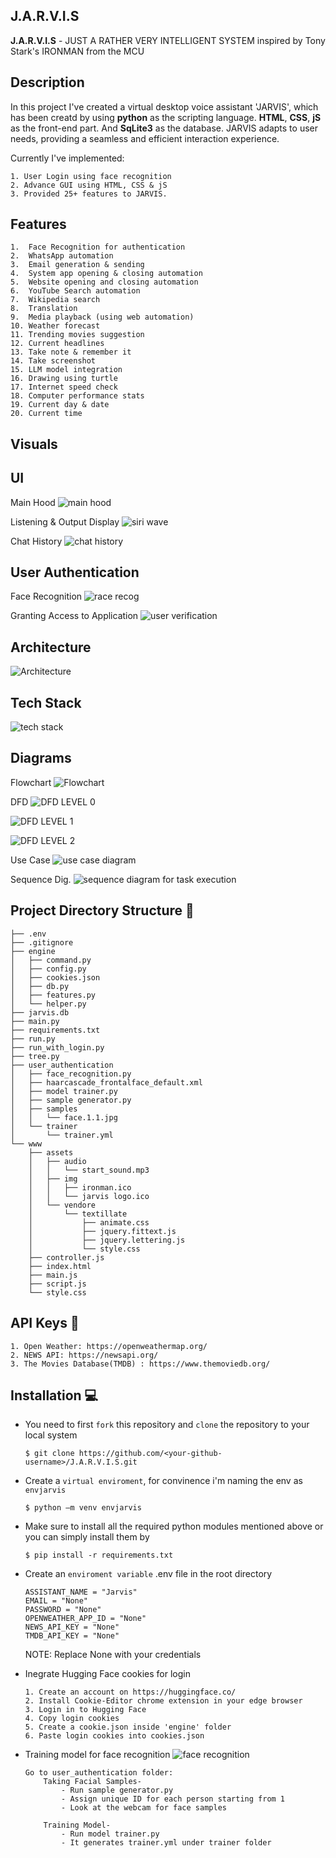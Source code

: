 
## J.A.R.V.I.S
**J.A.R.V.I.S** - JUST A RATHER VERY INTELLIGENT SYSTEM inspired by Tony Stark's IRONMAN from the MCU
## Description

In this project I've created a virtual desktop voice assistant 'JARVIS', which has been creatd by using **python** as the scripting language. **HTML**, **CSS**, **jS** as the front-end part. And **SqLite3** as the database. JARVIS adapts to user needs, providing a seamless and efficient interaction experience.

Currently I've implemented:
```
1. User Login using face recognition
2. Advance GUI using HTML, CSS & jS
3. Provided 25+ features to JARVIS.
```


## Features

    1.	Face Recognition for authentication
    2.	WhatsApp automation
    3.	Email generation & sending
    4.	System app opening & closing automation
    5.	Website opening and closing automation
    6.	YouTube Search automation
    7.	Wikipedia search
    8.	Translation
    9.	Media playback (using web automation)
    10.	Weather forecast
    11.	Trending movies suggestion
    12.	Current headlines
    13.	Take note & remember it
    14.	Take screenshot 
    15.	LLM model integration
    16.	Drawing using turtle
    17.	Internet speed check
    18.	Computer performance stats
    19.	Current day & date
    20.	Current time

## Visuals

## UI
Main Hood
![main hood](https://github.com/bodhisattwaMondal/Jarvis/assets/123143501/4b15972e-eafb-4748-ab7c-d1dc75261176)

Listening & Output Display
![siri wave](https://github.com/bodhisattwaMondal/Jarvis/assets/123143501/afdc13e9-1d0e-45f8-826c-f5b1cedb1121)

Chat History
![chat history](https://github.com/bodhisattwaMondal/Jarvis/assets/123143501/b68eaf8e-74f5-4571-a152-4b0e996ad6c6)

## User Authentication

Face Recognition
![race recog](https://github.com/bodhisattwaMondal/Jarvis/assets/123143501/4ac12015-c86b-4046-b453-b187387a0be2)

Granting Access to Application 
![user verification](https://github.com/bodhisattwaMondal/Jarvis/assets/123143501/cc37d2f8-ef63-4207-9daf-53363f92771e)

## Architecture
![Architecture](https://github.com/bodhisattwaMondal/Jarvis/assets/123143501/1b20eef5-b1c6-45c5-9e3c-6dc05f77ee72)

## Tech Stack
![tech stack](https://github.com/bodhisattwaMondal/Jarvis/assets/123143501/9e07c9aa-3ea8-4599-b564-3caf65b8a3b9)

## Diagrams
Flowchart
![Flowchart](https://github.com/bodhisattwaMondal/Jarvis/assets/123143501/ee1216eb-d205-45cb-8ae9-739e4c4ef153)

DFD
![DFD LEVEL 0](https://github.com/bodhisattwaMondal/Jarvis/assets/123143501/18ba369a-20de-4fe9-a04a-c32a4441869f)

![DFD LEVEL 1](https://github.com/bodhisattwaMondal/Jarvis/assets/123143501/711d6675-a71f-467f-a7f9-c508b2809d0b)

![DFD LEVEL 2](https://github.com/bodhisattwaMondal/Jarvis/assets/123143501/dbf92c11-b6e1-4e6a-b248-7af1653e8e56)

Use Case
![use case diagram](https://github.com/bodhisattwaMondal/Jarvis/assets/123143501/6e8de236-aa03-46b8-be41-714d9444e1f0)

Sequence Dig.
![sequence diagram for task execution](https://github.com/bodhisattwaMondal/Jarvis/assets/123143501/ac4865ba-1aea-465c-acff-276d5ed45a73)
## Project Directory Structure 🌲

```
├── .env
├── .gitignore
├── engine
│   ├── command.py
│   ├── config.py
│   ├── cookies.json
│   ├── db.py
│   ├── features.py
│   └── helper.py
├── jarvis.db
├── main.py
├── requirements.txt
├── run.py
├── run_with_login.py
├── tree.py
├── user_authentication
│   ├── face_recognition.py
│   ├── haarcascade_frontalface_default.xml
│   ├── model trainer.py
│   ├── sample generator.py
│   ├── samples
│   │   └── face.1.1.jpg
│   └── trainer
│       └── trainer.yml
└── www
    ├── assets
    │   ├── audio
    │   │   └── start_sound.mp3
    │   ├── img
    │   │   ├── ironman.ico
    │   │   └── jarvis logo.ico
    │   └── vendore
    │       └── textillate
    │           ├── animate.css
    │           ├── jquery.fittext.js
    │           ├── jquery.lettering.js
    │           └── style.css
    ├── controller.js
    ├── index.html
    ├── main.js
    ├── script.js
    └── style.css

```
## API Keys 🔑

    1. Open Weather: https://openweathermap.org/
    2. NEWS API: https://newsapi.org/
    3. The Movies Database(TMDB) : https://www.themoviedb.org/
## Installation 💻

- You need to first ```fork``` this repository and ```clone``` the repository to your local system 

    ```
    $ git clone https://github.com/<your-github-username>/J.A.R.V.I.S.git
    ```
- Create a ```virtual enviroment```, for convinence i'm naming the env as ```envjarvis```
    ```
    $ python –m venv envjarvis
    ```

- Make sure to install all the required python modules mentioned above or you can simply install them by 

    ```
    $ pip install -r requirements.txt
    ```

- Create an ```enviroment variable``` .env file in the root directory

    ```
    ASSISTANT_NAME = "Jarvis"
    EMAIL = "None"
    PASSWORD = "None"
    OPENWEATHER_APP_ID = "None"
    NEWS_API_KEY = "None"
    TMDB_API_KEY = "None"
    ```
    NOTE: Replace None with your credentials

- Inegrate Hugging Face cookies for login
    ```
    1. Create an account on https://huggingface.co/
    2. Install Cookie-Editor chrome extension in your edge browser
    3. Login in to Hugging Face 
    4. Copy login cookies
    5. Create a cookie.json inside 'engine' folder
    6. Paste login cookies into cookies.json

    ```
- Training model for face recognition
    ![face recognition](https://github.com/bodhisattwaMondal/Jarvis/assets/123143501/ff8ee175-7a2f-4a64-a1e2-aa31eb1a15f0)
    ```
    Go to user_authentication folder:
        Taking Facial Samples-
            - Run sample generator.py 
            - Assign unique ID for each person starting from 1
            - Look at the webcam for face samples 
        
        Training Model-
            - Run model trainer.py
            - It generates trainer.yml under trainer folder 
        
    ```